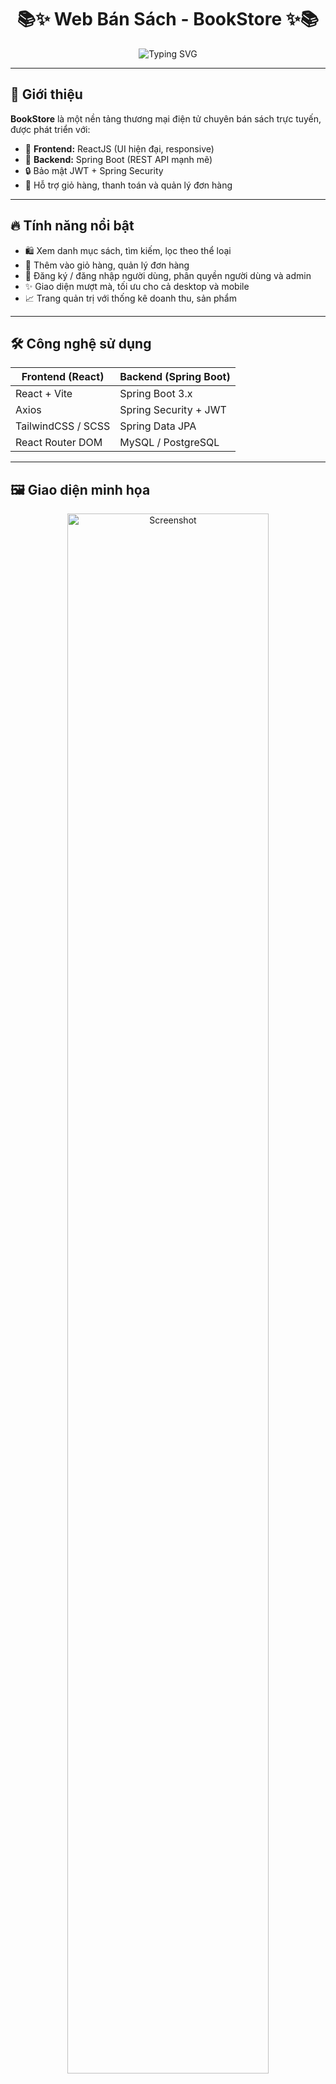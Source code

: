<h1 align="center">
  📚✨ Web Bán Sách - BookStore ✨📚
</h1>

<p align="center">
  <img src="https://readme-typing-svg.demolab.com?font=Fira+Code&pause=1000&color=7FFF00&center=true&vCenter=true&width=435&lines=Ch%C3%A0o+m%E1%BB%ABng+%C4%91%E1%BA%BFn+BookStore!;React+%2B+Spring+Boot+L%C3%A0+%C4%91%E1%BB%89nh%21;S%C4%83n+s%C3%A1ch+%F0%9F%93%9A%2C+%C4%91%E1%BA%B7t+ngay+th%C3%B4i%21" alt="Typing SVG" />
</p>

---

## 🚀 Giới thiệu

**BookStore** là một nền tảng thương mại điện tử chuyên bán sách trực tuyến, được phát triển với:
- 🧠 **Frontend:** ReactJS (UI hiện đại, responsive)
- 💾 **Backend:** Spring Boot (REST API mạnh mẽ)
- 🔒 Bảo mật JWT + Spring Security
- 🛒 Hỗ trợ giỏ hàng, thanh toán và quản lý đơn hàng

---

## 🔥 Tính năng nổi bật

- 🛍️ Xem danh mục sách, tìm kiếm, lọc theo thể loại
- 🛒 Thêm vào giỏ hàng, quản lý đơn hàng
- 👤 Đăng ký / đăng nhập người dùng, phân quyền người dùng và admin
- ✨ Giao diện mượt mà, tối ưu cho cả desktop và mobile
- 📈 Trang quản trị với thống kê doanh thu, sản phẩm

---

## 🛠️ Công nghệ sử dụng

| Frontend (React)     | Backend (Spring Boot)     |
|----------------------|---------------------------|
| React + Vite         | Spring Boot 3.x           |
| Axios                | Spring Security + JWT     |
| TailwindCSS / SCSS   | Spring Data JPA           |
| React Router DOM     | MySQL / PostgreSQL        |

---

## 🖼️ Giao diện minh họa

<p align="center">
  <img src="https://your-screenshot-link.com/screenshot.png" alt="Screenshot" width="80%" />
</p>

> 📸 *Bạn có thể thay link ảnh trên bằng ảnh chụp thực tế giao diện website.*

---

## ⚙️ Cài đặt nhanh

```bash
# Clone dự án
git clone https://github.com/yourusername/web-bansach.git
cd web-bansach

# Cài đặt Backend
cd backend
./mvnw spring-boot:run

# Cài đặt Frontend
cd ../frontend
npm install
npm run dev
📁 Cấu trúc dự án
bash
Sao chép
Chỉnh sửa
📦 web-bansach/
├── backend/
│   ├── src/main/java/com/example/bookstore
│   ├── src/main/resources/
│   └── ...
├── frontend/
│   ├── src/components/
│   ├── src/pages/
│   ├── public/
│   └── ...
└── README.md
🧠 Dev Team
🧑‍💻 Nguyên Đặng Anh - Fullstack Developer

🤝 Đóng góp thêm: Welcome PRs & Issues!

📌 Kế hoạch tương lai
✅ Tích hợp thanh toán VNPay / Momo

🤖 Đề xuất sách bằng AI (machine learning)

🔐 Đăng nhập OAuth2 (Google, Facebook)

🌙 Dark Mode + PWA (Progressive Web App)

⭐ Đánh giá & Góp ý
Nếu bạn thấy dự án này hữu ích, hãy ⭐ cho repo này và để lại góp ý nhé!

<p align="center"> <img src="https://readme-typing-svg.demolab.com?font=JetBrains+Mono&pause=1200&color=F7768E&center=true&vCenter=true&width=435&lines=M%C3%A3+ngu%E1%BB%93n+m%E1%BB%9F+%F0%9F%92%BB;Ch%E1%BB%89nh+chi%E1%BA%BFn+l%C3%A0+React+%2B+Spring+Boot+%F0%9F%9A%80;Code+ngay+th%C3%B4i+anh+em+%F0%9F%92%AA" alt="Typing SVG" /> </p> ```
